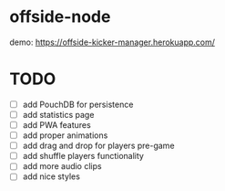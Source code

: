 # offside-node

demo: https://offside-kicker-manager.herokuapp.com/

# TODO

- [ ] add PouchDB for persistence
- [ ] add statistics page
- [ ] add PWA features
- [ ] add proper animations
- [ ] add drag and drop for players pre-game
- [ ] add shuffle players functionality
- [ ] add more audio clips
- [ ] add nice styles
